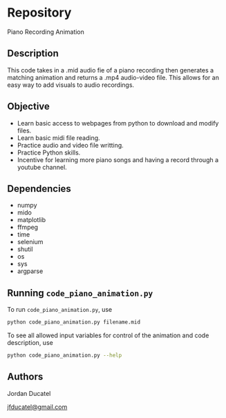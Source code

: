 # Repository
Piano Recording Animation

## Description

This code takes in a .mid audio fie of a piano recording then generates a matching animation and returns a .mp4 audio-video file. This allows for an easy way to add visuals to audio recordings. 

## Objective
* Learn basic access to webpages from python to download and modify files.
* Learn basic midi file reading.
* Practice audio and video file writting.
* Practice Python skills.
* Incentive for learning more piano songs and having a record through a youtube channel.

## Dependencies
* numpy
* mido
* matplotlib
* ffmpeg
* time
* selenium
* shutil
* os
* sys
* argparse

## Running `code_piano_animation.py`

To run `code_piano_animation.py`, use

```sh
python code_piano_animation.py filename.mid
```

To see all allowed input variables for control of the animation and code description, use

```sh
python code_piano_animation.py --help
```

## Authors
Jordan Ducatel

jfducatel@gmail.com
